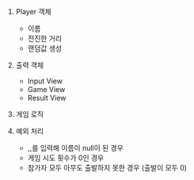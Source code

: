 1. Player 객체
   - 이름
   - 전진한 거리
   - 랜덤값 생성

2. 출력 객체
   - Input View
   - Game View
   - Result View

3. 게임 로직

4. 예외 처리
   - ,,를 입력해 이름이 null이 된 경우
   - 게임 시도 횟수가 0인 경우
   - 참가자 모두 아무도 출발하지 못한 경우 (출발이 모두 0)